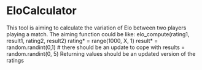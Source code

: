 # EloCalculator
This tool is aiming to calculate the variation of Elo between two players playing a match.
The aiming function could be like:
 	elo_compute(rating1, result1, rating2, result2)
 	rating* = range(1000, X, 1)
  	result* = random.randint(0,1) # there should be an update to cope with results = random.randint(0, 5)
Returning values should be an updated version of the ratings
